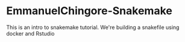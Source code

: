 # EmmanuelChingore-Snakemake
This is an intro to snakemake tutorial.
We're building a snakefile using docker and Rstudio 
